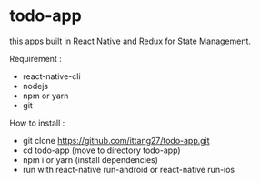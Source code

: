 # todo-app

this apps built in React Native and Redux for State Management.

Requirement :
- react-native-cli
- nodejs
- npm or yarn
- git

How to install :
- git clone https://github.com/ittang27/todo-app.git
- cd todo-app (move to directory todo-app)
- npm i or yarn (install dependencies)
- run with react-native run-android or react-native run-ios

